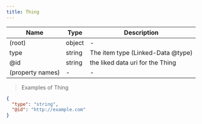 ```yaml
---
title: Thing
---
```

| Name | Type | Description |
|---|---|---|
| (root) | object | - |
| type | string | The item type (Linked-Data @type) |
| @id | string | the liked data uri for the Thing |
| (property names) | - | - |

> Examples of Thing

```json
{
  "type": "string",
  "@id": "http://example.com"
}
```


